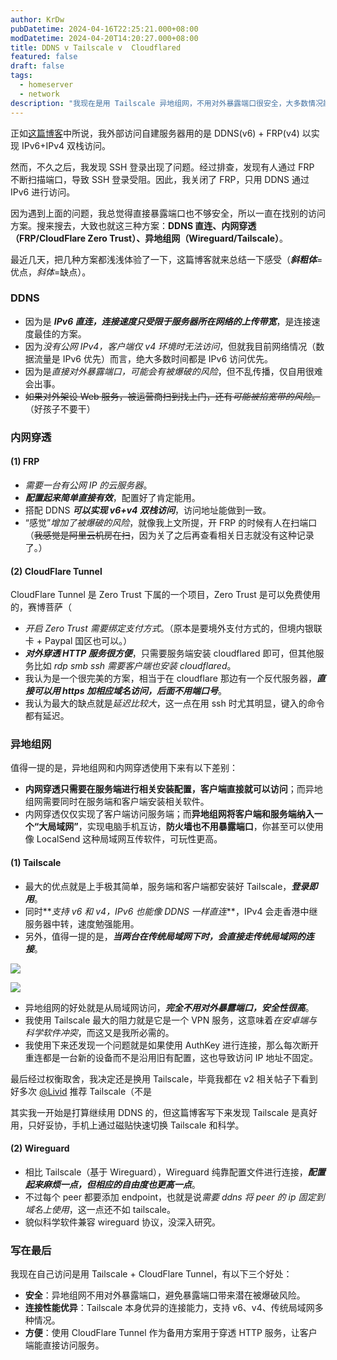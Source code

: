 ```yaml
---
author: KrDw
pubDatetime: 2024-04-16T22:25:21.000+08:00
modDatetime: 2024-04-20T14:20:27.000+08:00
title: DDNS v Tailscale v  Cloudflared
featured: false
draft: false
tags:
  - homeserver
  - network
description: "我现在是用 Tailscale 异地组网，不用对外暴露端口很安全，大多数情况能直连成功速度也很快。"
---
```


正如[这篇博客](https://blog.krdw.site/posts/building-homeserver-with-laptop/#公网访问)中所说，我外部访问自建服务器用的是 DDNS(v6) + FRP(v4) 以实现 IPv6+IPv4 双栈访问。

然而，不久之后，我发现 SSH 登录出现了问题。经过排查，发现有人通过 FRP 不断扫描端口，导致 SSH 登录受阻。因此，我关闭了 FRP，只用 DDNS 通过 IPv6 进行访问。

因为遇到上面的问题，我总觉得直接暴露端口也不够安全，所以一直在找别的访问方案。搜来搜去，大致也就这三种方案：**DDNS 直连、内网穿透（FRP/CloudFlare Zero Trust）、异地组网（Wireguard/Tailscale）**。

最近几天，把几种方案都浅浅体验了一下，这篇博客就来总结一下感受（**_斜粗体_**=优点，_斜体_=缺点）。

### DDNS

- 因为是 **_IPv6 直连，连接速度只受限于服务器所在网络的上传带宽_**，是连接速度最佳的方案。
- 因为*没有公网 IPv4，客户端仅 v4 环境时无法访问*，但就我目前网络情况（数据流量是 IPv6 优先）而言，绝大多数时间都是 IPv6 访问优先。
- 因为是*直接对外暴露端口，可能会有被爆破的风险*，但不乱传播，仅自用很难会出事。
- ~~如果对外架设 Web 服务，被运营商扫到找上门，还有*可能被掐宽带的风险*。~~（好孩子不要干）

### 内网穿透

#### (1) FRP

- _需要一台有公网 IP 的云服务器_。
- **_配置起来简单直接有效_**，配置好了肯定能用。
- 搭配 DDNS **_可以实现 v6+v4 双栈访问_**，访问地址能做到一致。
- “感觉”_增加了被爆破的风险_，就像我上文所提，开 FRP 的时候有人在扫端口（~~我感觉是阿里云机房在扫~~，因为关了之后再查看相关日志就没有这种记录了。）

#### (2) CloudFlare Tunnel

CloudFlare Tunnel 是 Zero Trust 下属的一个项目，Zero Trust 是可以免费使用的，赛博菩萨（

- _开启 Zero Trust 需要绑定支付方式_。（原本是要境外支付方式的，但境内银联卡 + Paypal 国区也可以。）
- **_对外穿透 HTTP 服务很方便_**，只需要服务端安装 cloudflared 即可，但其他服务比如 _rdp smb ssh 需要客户端也安装 cloudflared_。
- 我认为是一个很完美的方案，相当于在 cloudflare 那边有一个反代服务器，**_直接可以用 https 加相应域名访问，后面不用端口号_**。
- 我认为最大的缺点就是*延迟比较大*，这一点在用 ssh 时尤其明显，键入的命令都有延迟。

### 异地组网

值得一提的是，异地组网和内网穿透使用下来有以下差别：

- **内网穿透只需要在服务端进行相关安装配置，客户端直接就可以访问**；而异地组网需要同时在服务端和客户端安装相关软件。
- 内网穿透仅仅实现了客户端访问服务端；而**异地组网将客户端和服务端纳入一个“大局域网”**，实现电脑手机互访，**防火墙也不用暴露端口**，你甚至可以使用像 LocalSend 这种局域网互传软件，可玩性更高。

#### (1) Tailscale

- 最大的优点就是上手极其简单，服务端和客户端都安装好 Tailscale，**_登录即用_**。
- 同时**_支持 v6 和 v4，IPv6 也能像 DDNS 一样直连_**，IPv4 会走香港中继服务器中转，速度勉强能用。
- 另外，值得一提的是，**_当两台在传统局域网下时，会直接走传统局域网的连接_**。

![](https://img.krdw.me/2024/05/picgo_44003e27bc00a6094f3a1ba615efdab5.png)

![](https://img.krdw.me/2024/05/picgo_51c10841eb748171487e70772112ee4f.png)

- 异地组网的好处就是从局域网访问，**_完全不用对外暴露端口，安全性很高_**。
- 我使用 Tailscale 最大的阻力就是它是一个 VPN 服务，这意味着*在安卓端与科学软件冲突*，而这又是我所必需的。
- 我使用下来还发现一个问题就是如果使用 AuthKey 进行连接，那么每次断开重连都是一台新的设备而不是沿用旧有配置，这也导致访问 IP 地址不固定。

最后经过权衡取舍，我决定还是换用 Tailscale，毕竟我都在 v2 相关帖子下看到好多次 [@Livid](https://www.v2ex.com/member/Livid) 推荐 Tailscale（不是

其实我一开始是打算继续用 DDNS 的，但这篇博客写下来发现 Tailscale 是真好用，只好妥协，手机上通过磁贴快速切换 Tailscale 和科学。

#### (2) Wireguard

- 相比 Tailscale（基于 Wireguard），Wireguard 纯靠配置文件进行连接，**_配置起来麻烦一点，但相应的自由度也更高一点_**。
- 不过每个 peer 都要添加 endpoint，也就是说*需要 ddns 将 peer 的 ip 固定到域名上使用*，这一点还不如 tailscale。
- 貌似科学软件兼容 wireguard 协议，没深入研究。

### 写在最后

我现在自己访问是用 Tailscale + CloudFlare Tunnel，有以下三个好处：

- **安全**：异地组网不用对外暴露端口，避免暴露端口带来潜在被爆破风险。
- **连接性能优异**：Tailscale 本身优异的连接能力，支持 v6、v4、传统局域网多种情况。
- **方便**：使用 CloudFlare Tunnel 作为备用方案用于穿透 HTTP 服务，让客户端能直接访问服务。
